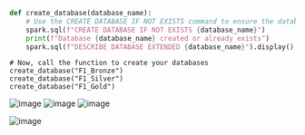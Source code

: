 

````python
def create_database(database_name):
    # Use the CREATE DATABASE IF NOT EXISTS command to ensure the database is created if it does not exist
    spark.sql(f"CREATE DATABASE IF NOT EXISTS {database_name}")
    print(f"Database {database_name} created or already exists")
    spark.sql(f"DESCRIBE DATABASE EXTENDED {database_name}").display()
````
````
# Now, call the function to create your databases
create_database("F1_Bronze")
create_database("F1_Silver")
create_database("F1_Gold")
````
![image](https://github.com/user-attachments/assets/06f9578e-716f-4ebb-a2fb-657f23722141)
![image](https://github.com/user-attachments/assets/b73ab9d3-2696-4a30-bef2-ee4daf44999f)
![image](https://github.com/user-attachments/assets/ac7c5ece-3b8e-4620-b7f2-f287530a91c3)

![image](https://github.com/user-attachments/assets/8d0d5a7c-f095-41e8-b788-8dc6bc2abdbe)
